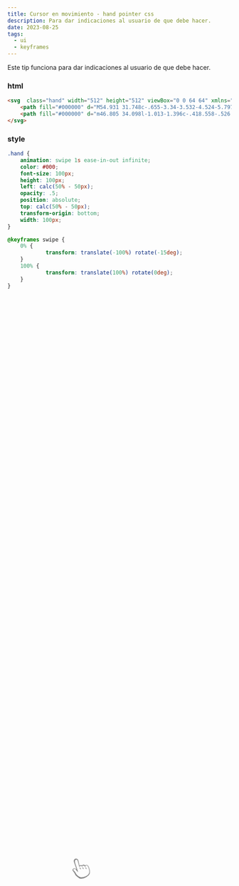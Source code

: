 ```yaml
---
title: Cursor en movimiento - hand pointer css
description: Para dar indicaciones al usuario de que debe hacer. 
date: 2023-08-25
tags:
  - ui
  - keyframes
---
```

Este tip funciona para dar indicaciones al usuario de que debe hacer. 
   <style>              
        .hand {
            animation: swipe 1s ease-in-out infinite;
            height: 100px;
            left: calc(50% - 50px);
            opacity: .5;
            position: absolute;
            top: calc(50% - 50px);
            transform-origin: bottom;
            width: 50px;
        }
        
        @keyframes swipe {
            0% {
                transform: translate(-100%) rotate(-15deg);
            }
            100% {
                transform: translate(100%) rotate(0deg);
            }
        }
  </style>
	
<svg  class="hand" width="512" height="512" viewBox="0 0 64 64" xmlns="http://www.w3.org/2000/svg">
    <path fill="#000000" d="M54.931 31.748c-.655-3.34-3.532-4.524-5.797-4.524c-1.029 0-1.972.228-2.705.626c-1.45-3.028-3.802-3.39-4.837-3.39c-1.191 0-2.389.426-3.393 1.178c-.923-1.277-2.654-2.024-4.852-2.024c-.843 0-1.771.121-2.579.377c.11-4.35.357-11.744.476-14.41c.128-2.876-.945-4.633-1.867-5.601C28.178 2.722 26.456 2 24.652 2c-1.853 0-3.61.749-4.824 2.055c-.908.977-1.95 2.73-1.758 5.538c.317 4.634 1.166 16.587 1.633 23.131c-1.538-3.931-4.539-5.359-6.78-5.359c-1.642 0-3.091.7-4.082 1.972c-.918 1.177-1.105 2.941-.458 4.29c2.079 4.337 3.534 8.924 3.707 11.688c.18 2.881 7.032 11.766 9.562 14.213C23.764 61.571 27.889 62 30.977 62c8.354 0 20.307-3.578 22.78-9.678c2.669-6.585 2.818-12.193 1.174-20.574m-3.703 21.208c-5.249 6.442-20.928 7.471-26.376 4.104c-3.31-2.045-9.148-8.959-9.961-13.875c-1.556-9.401-5.6-8.974-4.348-12.745c.741-2.232 6.188-3.403 7.938 3.969c.451 1.896 3.81 6.567 3.81 6.567s-1.877-25.088-1.61-30.334c.389-7.679 8.364-7.498 8.549-1.624c.098 3.089 0 19.083 0 19.083s.956-2.488 4.119-2.488c3.741 0 3.974 3.955 3.974 3.955s.862-3.023 3.522-3.023c3.723 0 4.949 5.686 4.949 5.686s.929-3.649 3.815-3.649c2 0 3.501 1.272 3.923 3.419c1.564 7.974 1.425 16.378-2.304 20.955"/>
    <path fill="#000000" d="m46.805 34.098l-1.013-1.396c-.418.558-.526 1.256-.46 1.915c.076.663.326 1.25.574 1.727c.252.483.509.874.779 1.301c.285.423.554.892.974 1.453c.838-1.115.576-2.672.011-3.682c-.273-.518-.572-.918-.865-1.318m-8.225-2.166l-1.014-1.396c-.418.558-.526 1.256-.459 1.915c.075.663.325 1.25.573 1.727c.252.483.509.874.779 1.301c.285.423.554.892.974 1.453c.838-1.115.576-2.672.011-3.682c-.272-.518-.572-.918-.864-1.318m-7.86-1.53l-1.014-1.396c-.417.558-.526 1.256-.459 1.915c.076.664.326 1.25.574 1.728c.252.483.509.873.779 1.3c.284.424.553.893.974 1.454c.837-1.115.575-2.673.011-3.683c-.272-.517-.572-.916-.865-1.318"/>
</svg>

### html

```html
<svg  class="hand" width="512" height="512" viewBox="0 0 64 64" xmlns="http://www.w3.org/2000/svg">
    <path fill="#000000" d="M54.931 31.748c-.655-3.34-3.532-4.524-5.797-4.524c-1.029 0-1.972.228-2.705.626c-1.45-3.028-3.802-3.39-4.837-3.39c-1.191 0-2.389.426-3.393 1.178c-.923-1.277-2.654-2.024-4.852-2.024c-.843 0-1.771.121-2.579.377c.11-4.35.357-11.744.476-14.41c.128-2.876-.945-4.633-1.867-5.601C28.178 2.722 26.456 2 24.652 2c-1.853 0-3.61.749-4.824 2.055c-.908.977-1.95 2.73-1.758 5.538c.317 4.634 1.166 16.587 1.633 23.131c-1.538-3.931-4.539-5.359-6.78-5.359c-1.642 0-3.091.7-4.082 1.972c-.918 1.177-1.105 2.941-.458 4.29c2.079 4.337 3.534 8.924 3.707 11.688c.18 2.881 7.032 11.766 9.562 14.213C23.764 61.571 27.889 62 30.977 62c8.354 0 20.307-3.578 22.78-9.678c2.669-6.585 2.818-12.193 1.174-20.574m-3.703 21.208c-5.249 6.442-20.928 7.471-26.376 4.104c-3.31-2.045-9.148-8.959-9.961-13.875c-1.556-9.401-5.6-8.974-4.348-12.745c.741-2.232 6.188-3.403 7.938 3.969c.451 1.896 3.81 6.567 3.81 6.567s-1.877-25.088-1.61-30.334c.389-7.679 8.364-7.498 8.549-1.624c.098 3.089 0 19.083 0 19.083s.956-2.488 4.119-2.488c3.741 0 3.974 3.955 3.974 3.955s.862-3.023 3.522-3.023c3.723 0 4.949 5.686 4.949 5.686s.929-3.649 3.815-3.649c2 0 3.501 1.272 3.923 3.419c1.564 7.974 1.425 16.378-2.304 20.955"/>
    <path fill="#000000" d="m46.805 34.098l-1.013-1.396c-.418.558-.526 1.256-.46 1.915c.076.663.326 1.25.574 1.727c.252.483.509.874.779 1.301c.285.423.554.892.974 1.453c.838-1.115.576-2.672.011-3.682c-.273-.518-.572-.918-.865-1.318m-8.225-2.166l-1.014-1.396c-.418.558-.526 1.256-.459 1.915c.075.663.325 1.25.573 1.727c.252.483.509.874.779 1.301c.285.423.554.892.974 1.453c.838-1.115.576-2.672.011-3.682c-.272-.518-.572-.918-.864-1.318m-7.86-1.53l-1.014-1.396c-.417.558-.526 1.256-.459 1.915c.076.664.326 1.25.574 1.728c.252.483.509.873.779 1.3c.284.424.553.893.974 1.454c.837-1.115.575-2.673.011-3.683c-.272-.517-.572-.916-.865-1.318"/>
</svg>
```

### style

```css
.hand {
	animation: swipe 1s ease-in-out infinite;
	color: #000;
	font-size: 100px;
	height: 100px;
	left: calc(50% - 50px);
	opacity: .5;
	position: absolute;
	top: calc(50% - 50px);
	transform-origin: bottom;
	width: 100px;
}

@keyframes swipe {
	0% {
			transform: translate(-100%) rotate(-15deg);
	}
	100% {
			transform: translate(100%) rotate(0deg);
	}
}
```
